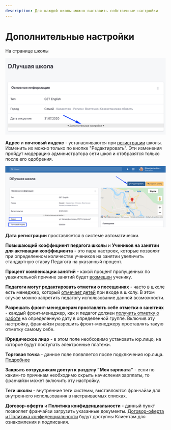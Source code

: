 ```yaml
---
description: Для каждой школы можно выставить собственные настройки
---
```


# Дополнительные настройки

На странице школы

![](<../../.gitbook/assets/image (27).png>)

**Адрес** и **почтовый индекс** - устанавливаются  при [регистрации](registraciya-shkoly.md) школы. Изменить их можно только по кнопке "Редактировать". Эти изменения пройдут модерацию администратора сети школ и отобразятся только после его одобрения.

![](<../../.gitbook/assets/image (33).png>)

**Дата регистрации** проставляется в системе автоматически.

**Повышающий коэффициент педагога школы** и **Учеников на занятии для активации коэффициента** -  это пара настроек, которые позволят  при определенном количестве учеников на занятии увеличить стандартную ставку Педагога на  указанный процент.

**Процент компенсации занятий** - какой процент пропущенных по уважительной причине занятий будет [возмещен](../../abonementy/kompensaciya-abonementov.md) ученику. &#x20;

**Педагоги могут редактировать отметки о посещениях** - часто в школе есть менеджер, который [отмечает детей](gruppa/poseshaemost-uchenikov.md) при входе в школу. В этом случае можно запретить педагогу использование данной возможности.&#x20;

**Разрешать фронт-менеджерам проставлять себе** **отметки о занятиях**  - каждый фронт-менеджер, как и педагог должен [получить отметку о работе](https://education-erp.gitbook.io/education-erp/nachalo-raboty/shkola/gruppa/rabota-pedagogov#otmetka-o-rabote-pedagoga-front-menedzhera) на определенную дату в определенной группе. Включив эту настройку, франчайзи разрешить фронт-менеджеру проставлять такую отметку самому себе.

**Юридическое лицо** - в этом поле необходимо установить  юр.лицо, на которое будут поступать электронные платежи.&#x20;

**Торговая точка** - данное поле появляется после подключения юр.лица.  [Подробнее](../../organizaciya-elektronnykh-platezhei/podklyuchenie-modul.kassy/)

**Закрыть сотрудникам доступ к разделу "Моя зарплата"** - если  по каким-то причинам необходимо скрыть начисления зарплаты, то франчайзи может включить эту настройку.

**Теги школы**  - внутренние теги системы, выставляются франчайзи для внутреннего использования в настраиваемых списках.

**Договор-оферта** и **Политика конфиденциальности** - данный пункт позволяет франчайзи   загрузить указанные документы. [Договор-оферта и Политика конфиденциальности](../../dogovor-oferta-i-politika-konfidencialnosti/) будут доступны Клиентам для ознакомления и подписания.
